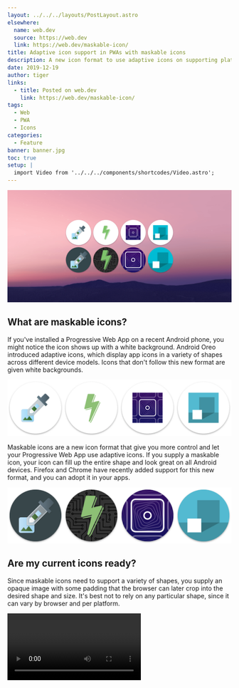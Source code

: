 ```yaml
---
layout: ../../../layouts/PostLayout.astro
elsewhere:
  name: web.dev
  source: https://web.dev
  link: https://web.dev/maskable-icon/
title: Adaptive icon support in PWAs with maskable icons
description: A new icon format to use adaptive icons on supporting platforms.
date: 2019-12-19
author: tiger
links:
  - title: Posted on web.dev
    link: https://web.dev/maskable-icon/
tags:
  - Web
  - PWA
  - Icons
categories:
  - Feature
banner: banner.jpg
toc: true
setup: |
  import Video from '../../../components/shortcodes/Video.astro';
---
```


![](banner.png)

## What are maskable icons?

If you've installed a Progressive Web App on a recent Android phone, you might notice the icon shows up with a white background. Android Oreo introduced adaptive icons, which display app icons in a variety of shapes across different device models. Icons that don't follow this new format are given white backgrounds.

<img src="homescreen-any.png" alt="PWA icons in white circles on Android" max-height="100">

Maskable icons are a new icon format that give you more control and let your Progressive Web App use adaptive icons. If you supply a maskable icon, your icon can fill up the entire shape and look great on all Android devices. Firefox and Chrome have recently added support for this new format, and you can adopt it in your apps.

<img src="homescreen-maskable.png" alt="PWA icons covering the entire circle on Android" max-height="100">

## Are my current icons ready?

Since maskable icons need to support a variety of shapes, you supply an opaque image with some padding that the browser can later crop into the desired shape and size. It's best not to rely on any particular shape, since it can vary by browser and per platform.

<Video src="fugu-mask.mp4" />

Luckily, there's a well-defined and [standardized](https://w3c.github.io/manifest/#icon-masks) "minimum safe zone" that all platforms respect. The important parts of your icon, such as your logo, should be within a circular area in the center of the icon with a radius equal to 40% of the icon width. The outer 10% edge may be cropped.

You can check which parts of your icons land within the safe zone with Chrome DevTools. With your Progressive Web App open, launch DevTools and navigate to the **Application** panel. In the **Icons** section, you can choose to **Show only the minimum safe area for maskable icons**. Your icons will be trimmed so that only the safe area is visible. If your logo is visible within this safe area, you're good to go.

![Applications panel in DevTools displaying PWA icons with edges cropped](devtools.png)

If you want to preview your maskable icon in other shapes it may appear in on Android, I've created a tool called [Maskable.app](https://maskable.app/). Open an icon, then Maskable.app will let you try out various shapes and sizes, and you can share the preview with others on your team.

## How do I adopt maskable icons?

If you want to create a maskable icon based off your existing icon, you can use the [Maskable.app Editor](https://maskable.app/editor). Upload your icon, adjust the color and size, then export the image.

![Creating icons in Maskable.app Editor](maskable-app-editor.png)

Once you've created a maskable icon image and tested it out in DevTools, you'll need to update your [Web App Manifest](https://developers.google.com/web/fundamentals/web-app-manifest) to point to the new assets. The Web App Manifest provides information about your web app in a JSON file, and includes an [`icons` array](https://developers.google.com/web/fundamentals/web-app-manifest#icons).

With the inclusion of maskable icons, a new property value has been added for image resources listed in a Web App Manifest. The `purpose` field tells the browser how your icon should be used. By default, icons will have a purpose of `"any"`. These icons will be resized on top of a white background on Android.

Maskable icons should use a different purpose: `"maskable"`. This indicates that an image is meant to be used with icon masks, giving you more control over the result. This way, your icons will not have a white background. You can also specify multiple space-separated purposes (for example, `"any maskable"`), if you want your maskable icon to be used without a mask on other devices.

```json {hl_lines=[9]}
{
  …
  "icons": [
    …
    {
      "src": "path/to/maskable_icon.png",
      "sizes": "196x196",
      "type": "image/png",
      "purpose": "any maskable" // <-- New property value `"maskable"`
    }
  ]
  …
}
```

With this, you can go forth and create your own maskable icons, making sure you app looks great edge-to-edge (and for what it's worth, circle to circle, oval to oval 😄).
